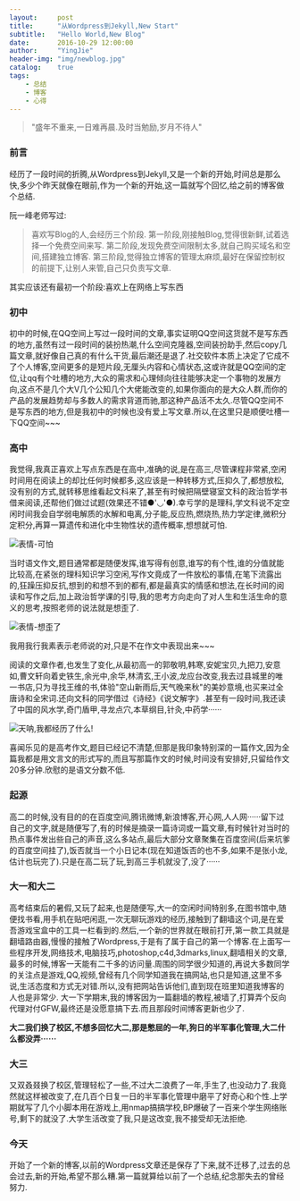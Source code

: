 ```yaml
---
layout:     post
title:      "从Wordpress到Jekyll,New Start"
subtitle:   "Hello World,New Blog"
date:       2016-10-29 12:00:00
author:     "YingJie"
header-img: "img/newblog.jpg"
catalog:	true
tags:
    - 总结
    - 博客
    - 心得
---
```


> "盛年不重来,一日难再晨.及时当勉励,岁月不待人"

### 前言 

经历了一段时间的折腾,从Wordpress到Jekyll,又是一个新的开始,时间总是那么快,多少个昨天就像在眼前,作为一个新的开始,这一篇就写个回忆,给之前的博客做个总结.

阮一峰老师写过:

> 喜欢写Blog的人,会经历三个阶段.
> 第一阶段,刚接触Blog,觉得很新鲜,试着选择一个免费空间来写.
> 第二阶段,发现免费空间限制太多,就自己购买域名和空间,搭建独立博客.
> 第三阶段,觉得独立博客的管理太麻烦,最好在保留控制权的前提下,让别人来管,自己只负责写文章.

其实应该还有最初一个阶段:喜欢上在网络上写东西

### 初中

初中的时候,在QQ空间上写过一段时间的文章,事实证明QQ空间这货就不是写东西的地方,虽然有过一段时间的装扮热潮,什么空间克隆器,空间装扮助手,然后copy几篇文章,就好像自己真的有什么干货,最后潮还是退了.社交软件本质上决定了它成不了个人博客,空间更多的是短片段,无厘头内容和心情状态,这或许就是QQ空间的定位,让qq有个吐槽的地方,大众的需求和心理倾向往往能够决定一个事物的发展方向,这点不是几个大V几个公知几个大佬能改变的,如果你面向的是大众人群,而你的产品的发展趋势却与多数人的需求背道而驰,那这种产品活不太久.尽管QQ空间不是写东西的地方,但是我初中的时候也没有爱上写文章.所以,在这里只是顺便吐槽一下QQ空间~~~

### 高中

我觉得,我真正喜欢上写点东西是在高中,准确的说,是在高三,尽管课程非常紧,空闲时间用在阅读上的却比任何时候都多,这应该是一种转移方式,压抑久了,都想放松,没有别的方式,就转移思维看起文科来了,甚至有时候把隔壁寝室文科的政治哲学书借来阅读,还帮他们做过试题(效果还不错●'◡'●).幸亏学的是理科,学文科说不定空闲时间我会自学弱电解质的水解和电离,分子能,反应热,燃烧热,热力学定律,微积分定积分,再算一算遗传和进化中生物性状的遗传概率,想想就可怕.

![表情-可怕](http://ww1.sinaimg.cn/large/88b1b9f5ly1fcmnuryt97j205i05gt98)

当时语文作文,题目通常都是随便发挥,谁写得有创意,谁写的有个性,谁的分值就能比较高,在紧张的理科知识学习空闲,写作文竟成了一件放松的事情,在笔下流露出的,狂躁压抑反抗,想到的和想不到的都有,都是最真实的情感和想法,在长时间的阅读和写作之后,加上政治哲学课的引导,我的思考方向走向了对人生和生活生命的意义的思考,按照老师的说法就是想歪了.

![表情-想歪了](http://wx4.sinaimg.cn/mw690/88b1b9f5ly1fcmjedrc8uj208w09z0uw.jpg) 

我用我行我素表示老师说的对,只是不在作文中表现出来~~~

阅读的文章作者,也发生了变化,从最初高一的郭敬明,韩寒,安妮宝贝,九把刀,安意如,曹文轩向着史铁生,余光中,余华,林清玄,王小波,龙应台改变,我去过县城里的唯一书店,只为寻找王维的书,体验"空山新雨后,天气晚来秋"的美妙意境,也买来过全唐诗和全宋词.还向文科的同学借过《诗经》《说文解字》.甚至有一段时间,我还读了中国的风水学,奇门盾甲,寻龙点穴,本草纲目,针灸,中药学······

![天呐,我都经历了什么!](http://ww1.sinaimg.cn/large/88b1b9f5ly1fcmjmea6cfj205i05i0sj)

喜闻乐见的是高考作文,题目已经记不清楚,但那是我印象特别深的一篇作文,因为全篇我都是用文言文的形式写的,而且写那篇作文的时候,时间没有安排好,只留给作文20多分钟.欣慰的是语文分数不低.

### 起源

高二的时候,没有目的的在百度空间,腾讯微博,新浪博客,开心网,人人网······留下过自己的文字,就是随便写了,有的时候是摘录一篇诗词或一篇文章,有时候针对当时的热点事件发出些自己的声音,这么多站点,最后大部分文章聚集在百度空间(后来坑爹的百度空间挂了),饭否就当一个小日记本(现在知道饭否的也不多,如果不是张小龙,估计也玩完了).只是在高二玩了玩,到高三手机就没了,没了······

### 大一和大二

高考结束后的暑假,又玩了起来,也是随便写,大一的空闲时间特别多,在图书馆中,随便找书看,用手机在贴吧闲逛,一次无聊玩游戏的经历,接触到了翻墙这个词,是在爱吾游戏宝盒中的工具一栏看到的.然后,一个新的世界就在眼前打开,第一款工具就是翻墙路由器,慢慢的接触了Wordpress,于是有了属于自己的第一个博客.在上面写一些程序开发,网络技术,电脑技巧,photoshop,c4d,3dmarks,linux,翻墙相关的文章,最多的时候,博客一天能有二千多的访问量.周围的同学很少知道的,再说大多数同学的关注点是游戏,QQ,视频,曾经有几个同学知道我在搞网站,也只是知道,这里不多说,生活态度和方式无对错.所以,没有把网站告诉他们,直到现在班里知道我博客的人也是非常少.
大一下学期末,我的博客因为一篇翻墙的教程,被墙了,打算弄个反向代理对付GFW,最终还是没愿意搞下去.而且那段时间博客更新也少了.

**大二我们换了校区,不想多回忆大二,那是憋屈的一年,狗日的半军事化管理,大二什么都没弄······**

### 大三

又双叒叕换了校区,管理轻松了一些,不过大二浪费了一年,手生了,也没动力了.我竟然就这样被改变了,在几百个日复一日的半军事化管理中磨平了好奇心和个性.上学期就写了几个小脚本用在游戏上,用nmap搞搞学校,BP爆破了一百来个学生网络账号,剩下的就没了.大学生活改变了我,只是这改变,我不接受却无法拒绝.

### 今天

开始了一个新的博客,以前的Wordpress文章还是保存了下来,就不迁移了,过去的总会过去,新的开始,希望不那么糟.第一篇就算给以前了一个总结,纪念那失去的曾经努力.


